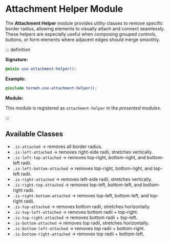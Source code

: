 # Attachment Helper Module

The **Attachment Helper** module provides utility classes to remove specific border radius, allowing elements to visually attach and connect seamlessly. These helpers are especially useful when composing grouped controls, buttons, or form elements where adjacent edges should merge smoothly.

::: definition

**Signature:**

```scss
@mixin use-attachment-helper();
```

**Example:**

```scss
@include termeh.use-attachment-helper();
```

**Module:**

This module is registered as `attachment-helper` in the _presented modules_.

:::

## Available Classes

- `.is-attached` → removes all border radius.
- `.is-left-attached` → removes right-side radii, stretches vertically.
- `.is-left-top-attached` → removes top-right, bottom-right, and bottom-left radii.
- `.is-left-bottom-attached` → removes top-right, bottom-right, and top-left radii.
- `.is-right-attached` → removes left-side radii, stretches vertically.
- `.is-right-top-attached` → removes top-left, bottom-left, and bottom-right radii.
- `.is-right-bottom-attached` → removes top-left, bottom-left, and top-right radii.
- `.is-top-attached` → removes bottom radii, stretches horizontally.
- `.is-top-left-attached` → removes bottom radii + top-right.
- `.is-top-right-attached` → removes bottom radii + top-left.
- `.is-bottom-attached` → removes top radii, stretches horizontally.
- `.is-bottom-left-attached` → removes top radii + bottom-right.
- `.is-bottom-right-attached` → removes top radii + bottom-left.
